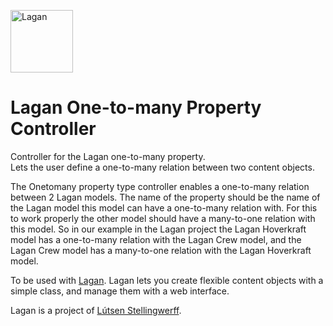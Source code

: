 [<img src="https://cdn.rawgit.com/lutsen/lagan/master/lagan-logo.svg" width="100" alt="Lagan">](https://github.com/lutsen/lagan)

Lagan One-to-many Property Controller
=====================================

Controller for the Lagan one-to-many property.  
Lets the user define a one-to-many relation between two content objects.

The Onetomany property type controller enables a one-to-many relation between 2 Lagan models. The name of the property should be the name of the Lagan model this model can have a one-to-many relation with. For this to work properly the other model should have a many-to-one relation with this model. So in our example in the Lagan project the Lagan Hoverkraft model has a one-to-many relation with the Lagan Crew model, and the Lagan Crew model has a many-to-one relation with the Lagan Hoverkraft model.

To be used with [Lagan](https://github.com/lutsen/lagan). Lagan lets you create flexible content objects with a simple class, and manage them with a web interface.

Lagan is a project of [Lútsen Stellingwerff](http://lutsen.net/).